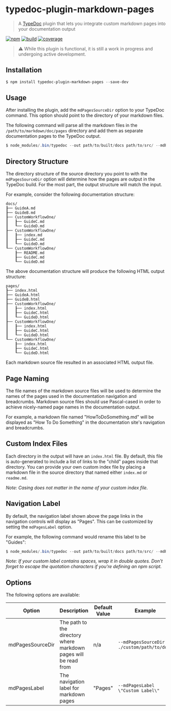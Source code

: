 # typedoc-plugin-markdown-pages

> A [TypeDoc](https://github.com/TypeStrong/typedoc) plugin that lets you integrate custom markdown pages into your documentation output

[![npm](https://img.shields.io/npm/v/typedoc-plugin-markdown-pages.svg?color=brightgreen)](https://www.npmjs.com/package/typedoc-plugin-markdown-pages)
[![build](https://img.shields.io/circleci/project/github/mipatterson/typedoc-plugin-markdown-pages/develop.svg)](https://circleci.com/gh/mipatterson/typedoc-plugin-markdown-pages/tree/develop)
[![coverage](https://img.shields.io/codecov/c/github/mipatterson/typedoc-plugin-markdown-pages/develop.svg)](https://codecov.io/gh/mipatterson/typedoc-plugin-markdown-pages)

> ⚠️ While this plugin is functional, it is still a work in progress and undergoing active development.

## Installation

```powershell
$ npm install typedoc-plugin-markdown-pages --save-dev
```

## Usage

After installing the plugin, add the `mdPagesSourceDir` option to your TypeDoc command. This option should point to the directory of your markdown files.

The following command will parse all the markdown files in the `/path/to/markdown/doc/pages` directory and add them as separate documentation pages to the TypeDoc output.

```powershell
$ node_modules/.bin/typedoc --out path/to/built/docs path/to/src/ --mdPagesSourceDir path/to/markdown/doc/pages
```

## Directory Structure

The directory structure of the source directory you point to with the `mdPagesSourceDir` option will determine how the pages are output in the TypeDoc build. For the most part, the output structure will match the input.

For example, consider the following documentation structure:

```
docs/
┠── GuideA.md
┠── GuideB.md
┠── CustomWorkflowOne/
┃   ┠── GuideC.md
┃   ┖── GuideD.md
┠── CustomWorkflowOne/
┃   ┠── index.md
┃   ┠── GuideC.md
┃   ┖── GuideD.md
┖── CustomWorkflowOne/
    ┠── README.md
    ┠── GuideC.md
    ┖── GuideD.md
```

The above documentation structure will produce the following HTML output structure:

```
pages/
┠── index.html
┠── GuideA.html
┠── GuideB.html
┠── CustomWorkflowOne/
┃   ┠── index.html
┃   ┠── GuideC.html
┃   ┖── GuideD.html
┠── CustomWorkflowOne/
┃   ┠── index.html
┃   ┠── GuideC.html
┃   ┖── GuideD.html
┖── CustomWorkflowOne/
    ┠── index.html
    ┠── GuideC.html
    ┖── GuideD.html
```

Each markdown source file resulted in an associated HTML output file.

## Page Naming

The file names of the markdown source files will be used to determine the names of the pages used in the documentation navigation and breadcrumbs. Markdown source files should use Pascal-cased in order to achieve nicely-named page names in the documentation output.

For example, a markdown file named "HowToDoSomething.md" will be displayed as "How To Do Something" in the documentation site's navigation and breadcrumbs.

## Custom Index Files

Each directory in the output will have an `index.html` file. By default, this file is auto-generated to include a list of links to the "child" pages inside that directory. You can provide your own custom index file by placing a markdown file in the source directory that named either `index.md` or `readme.md`.

_Note: Casing does not matter in the name of your custom index file._

## Navigation Label

By default, the navigation label shown above the page links in the navigation controls will display as "Pages". This can be customized by setting the `mdPagesLabel` option.

For example, the following command would rename this label to be "Guides":

```powershell
$ node_modules/.bin/typedoc --out path/to/built/docs path/to/src/ --mdPagesSourceDir path/to/markdown/doc/pages --mdPagesLabel Guides
```

_Note: If your custom label contains spaces, wrap it in double quotes. Don't forget to escape the quotation characters if you're defining an npm script._

## Options

The following options are available:

| Option           | Description                                                      | Default Value | Example                                    |
| ---------------- | ---------------------------------------------------------------- | ------------- | ------------------------------------------ |
| mdPagesSourceDir | The path to the directory where markdown pages will be read from | n/a           | `--mdPagesSourceDir ./custom/path/to/docs` |
| mdPagesLabel     | The navigation label for markdown pages                          | "Pages"       | `--mdPagesLabel \"Custom Label\"`          |